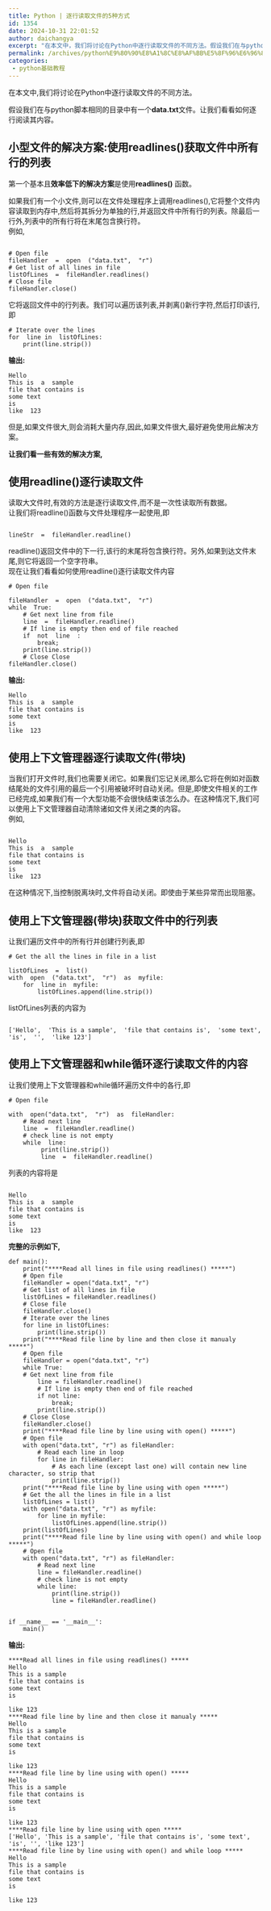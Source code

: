 ```yaml
---
title: Python | 逐行读取文件的5种方式
id: 1354
date: 2024-10-31 22:01:52
author: daichangya
excerpt: "在本文中，我们将讨论在Python中逐行读取文件的不同方法。假设我们在与python脚本相同的目录中有一个data.txt文件。让我们看看如何逐行阅读其内容。小型文件的解决方案：使用readlines（）获取文件中所有行的列表第一个基本且效率低下的解决方案是使用**readlines（）**函数。如"
permalink: /archives/python%E9%80%90%E8%A1%8C%E8%AF%BB%E5%8F%96%E6%96%87%E4%BB%B6%E7%9A%845%E7%A7%8D%E6%96%B9%E5%BC%8F/
categories:
 - python基础教程
---
```


在本文中,我们将讨论在Python中逐行读取文件的不同方法。

假设我们在与python脚本相同的目录中有一个**data.txt**文件。让我们看看如何逐行阅读其内容。

小型文件的解决方案:使用readlines()获取文件中所有行的列表
----------------------------------

第一个基本且**效率低下的解决方案**是使用**readlines()** 函数。


如果我们有一个小文件,则可以在文件处理程序上调用readlines(),它将整个文件内容读取到内存中,然后将其拆分为单独的行,并返回文件中所有行的列表。除最后一行外,列表中的所有行将在末尾包含换行符。  
例如,

```

# Open file    
fileHandler  =  open  ("data.txt",  "r")
# Get list of all lines in file
listOfLines  =  fileHandler.readlines()
# Close file
fileHandler.close()
```

它将返回文件中的行列表。我们可以遍历该列表,并剥离()新行字符,然后打印该行,即
```
# Iterate over the lines
for  line in  listOfLines:
	print(line.strip())
```

**输出:**
```
Hello
This is  a  sample
file that contains is
some text
is
like  123
```
但是,如果文件很大,则会消耗大量内存,因此,如果文件很大,最好避免使用此解决方案。

**让我们看一些有效的解决方案,**

使用readline()逐行读取文件
------------------

读取大文件时,有效的方法是逐行读取文件,而不是一次性读取所有数据。  
让我们将readline()函数与文件处理程序一起使用,即

```

lineStr  =  fileHandler.readline()
```
readline()返回文件中的下一行,该行的末尾将包含换行符。另外,如果到达文件末尾,则它将返回一个空字符串。  
现在让我们看看如何使用readline()逐行读取文件内容
```
# Open file        

fileHandler  =  open  ("data.txt",  "r")
while  True:
    # Get next line from file
    line  =  fileHandler.readline()
    # If line is empty then end of file reached
    if  not  line  :
        break;
    print(line.strip())
    # Close Close    
fileHandler.close()
```
**输出:**
```
Hello
This is  a  sample
file that contains is
some text
is
like  123
```
使用上下文管理器逐行读取文件(带块)
------------------

当我们打开文件时,我们也需要关闭它。如果我们忘记关闭,那么它将在例如对函数结尾处的文件引用的最后一个引用被破坏时自动关闭。但是,即使文件相关的工作已经完成,如果我们有一个大型功能不会很快结束该怎么办。在这种情况下,我们可以使用上下文管理器自动清除诸如文件关闭之类的内容。  
例如,
```

Hello
This is  a  sample
file that contains is
some text
is
like  123
```

在这种情况下,当控制脱离块时,文件将自动关闭。即使由于某些异常而出现阻塞。

使用上下文管理器(带块)获取文件中的行列表
---------------------

让我们遍历文件中的所有行并创建行列表,即
```
# Get the all the lines in file in a list

listOfLines  =  list()
with  open  ("data.txt",  "r")  as  myfile:
    for  line in  myfile:
        listOfLines.append(line.strip())
```

listOfLines列表的内容为
```

['Hello',  'This is a sample',  'file that contains is',  'some text',  'is',  '',  'like 123']
```

使用上下文管理器和while循环逐行读取文件的内容
-------------------------

让我们使用上下文管理器和while循环遍历文件中的各行,即
```
# Open file

with  open("data.txt",  "r")  as  fileHandler:
    # Read next line
    line  =  fileHandler.readline()
    # check line is not empty
    while  line:
         print(line.strip())
         line  =  fileHandler.readline()
```

列表的内容将是
```

Hello
This is  a  sample
file that contains is
some text
is
like  123
```
**完整的示例如下,**
```
def main():
    print("****Read all lines in file using readlines() *****")
    # Open file
    fileHandler = open("data.txt", "r")
    # Get list of all lines in file
    listOfLines = fileHandler.readlines()
    # Close file
    fileHandler.close()
    # Iterate over the lines
    for line in listOfLines:
        print(line.strip())
    print("****Read file line by line and then close it manualy *****")
    # Open file
    fileHandler = open("data.txt", "r")
    while True:
    # Get next line from file
        line = fileHandler.readline()
        # If line is empty then end of file reached
        if not line:
            break;
        print(line.strip())
    # Close Close
    fileHandler.close()
    print("****Read file line by line using with open() *****")
    # Open file
    with open("data.txt", "r") as fileHandler:
        # Read each line in loop
        for line in fileHandler:
            # As each line (except last one) will contain new line character, so strip that
            print(line.strip())
    print("****Read file line by line using with open *****")
    # Get the all the lines in file in a list
    listOfLines = list()
    with open("data.txt", "r") as myfile:
        for line in myfile:
            listOfLines.append(line.strip())
    print(listOfLines)
    print("****Read file line by line using with open() and while loop *****")
    # Open file
    with open("data.txt", "r") as fileHandler:
        # Read next line
        line = fileHandler.readline()
        # check line is not empty
        while line:
            print(line.strip())
            line = fileHandler.readline()


if __name__ == '__main__':
    main()

```
**输出:**
```
****Read all lines in file using readlines() *****
Hello
This is a sample
file that contains is
some text
is
 
like 123
****Read file line by line and then close it manualy *****
Hello
This is a sample
file that contains is
some text
is
 
like 123
****Read file line by line using with open() *****
Hello
This is a sample
file that contains is
some text
is
 
like 123
****Read file line by line using with open *****
['Hello', 'This is a sample', 'file that contains is', 'some text', 'is', '', 'like 123']
****Read file line by line using with open() and while loop *****
Hello
This is a sample
file that contains is
some text
is
 
like 123
```
